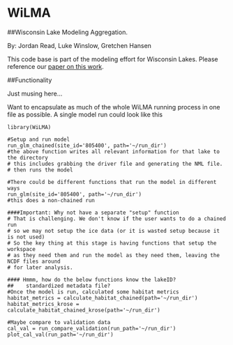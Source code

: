 WiLMA
=====
##Wisconsin Lake Modeling Aggregation.

By: Jordan Read, Luke Winslow, Gretchen Hansen

This code base is part of the modeling effort for Wisconsin Lakes. 
Please reference our [paper on this work](http://dx.doi.org/10.1016/j.ecolmodel.2014.07.029). 

##Functionality

Just musing here...

Want to encapsulate as much of the whole WiLMA running process in one file as possible. A single model run could look like this

````
library(WiLMA) 

#Setup and run model
run_glm_chained(site_id='805400', path='~/run_dir')
#the above function writes all relevant information for that lake to the directory
# this includes grabbing the driver file and generating the NML file.
# then runs the model

#There could be different functions that run the model in different ways
run_glm(site_id='805400', path='~/run_dir')
#this does a non-chained run

####Important: Why not have a separate "setup" function
# That is challenging. We don't know if the user wants to do a chained run
# so we may not setup the ice data (or it is wasted setup because it is not used)
# So the key thing at this stage is having functions that setup the workspace
# as they need them and run the model as they need them, leaving the NCDF files around
# for later analysis.

#### Hmmm, how do the below functions know the lakeID? 
##    standardized metadata file?
#Once the model is run, calculated some habitat metrics
habitat_metrics = calculate_habitat_chained(path='~/run_dir')
habitat_metrics_krose = calculate_habitat_chained_krose(path='~/run_dir')

#Maybe compare to validation data
cal_val = run_compare_validation(run_path='~/run_dir')
plot_cal_val(run_path='~/run_dir')

````

